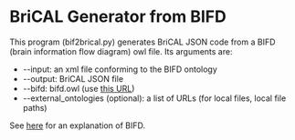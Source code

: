 # BriCAL Generator from BIFD

This program (bif2brical.py) generates BriCAL JSON code from a BIFD (brain information flow diagram) owl file.  Its arguments are:
* --input: an xml file conforming to the BIFD ontology
* --output: BriCAL JSON file
* --bifd: bifd.owl (use [this URL](https://raw.githubusercontent.com/wbap/bifd/master/bifd.owl))
* --external_ontologies (optional): a list of URLs (for local files, local file paths)

See [here](https://wba-initiative.org/wiki/en/brain_information_flow) for an explanation of BIFD.

